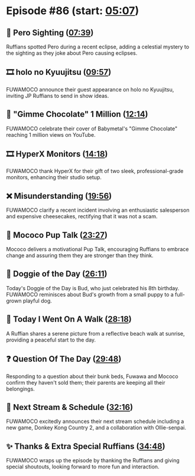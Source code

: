 # Episode #86 (start: [05:07](https://youtu.be/ktznm6I4N40?t=05m07s))

## 👀 Pero Sighting ([07:39](https://youtu.be/ktznm6I4N40?t=07m39s))

Ruffians spotted Pero during a recent eclipse, adding a celestial mystery to the sighting as they joke about Pero causing eclipses.

## 🎞️ holo no Kyuujitsu ([09:57](https://youtu.be/ktznm6I4N40?t=09m57s))

FUWAMOCO announce their guest appearance on holo no Kyuujitsu, inviting JP Ruffians to send in show ideas.

## 🍫 "Gimme Chocolate" 1 Million ([12:14](https://youtu.be/ktznm6I4N40?t=12m14s))

FUWAMOCO celebrate their cover of Babymetal's "Gimme Chocolate" reaching 1 million views on YouTube.

## 🎞️ HyperX Monitors ([14:18](https://youtu.be/ktznm6I4N40?t=14m18s))

FUWAMOCO thank HyperX for their gift of two sleek, professional-grade monitors, enhancing their studio setup.

## ❌ Misunderstanding ([19:56](https://youtu.be/ktznm6I4N40?t=19m56s))

FUWAMOCO clarify a recent incident involving an enthusiastic salesperson and expensive cheesecakes, rectifying that it was not a scam.

## 📣 Mococo Pup Talk ([23:27](https://youtu.be/ktznm6I4N40?t=23m27s))

Mococo delivers a motivational Pup Talk, encouraging Ruffians to embrace change and assuring them they are stronger than they think.

## 🐶 Doggie of the Day ([26:11](https://youtu.be/ktznm6I4N40?t=26m11s))

Today's Doggie of the Day is Bud, who just celebrated his 8th birthday. FUWAMOCO reminisces about Bud's growth from a small puppy to a full-grown playful dog.

## 🚶 Today I Went On A Walk ([28:18](https://youtu.be/ktznm6I4N40?t=28m18s))

A Ruffian shares a serene picture from a reflective beach walk at sunrise, providing a peaceful start to the day.

## ❓ Question Of The Day ([29:48](https://youtu.be/ktznm6I4N40?t=29m48s))

Responding to a question about their bunk beds, Fuwawa and Mococo confirm they haven't sold them; their parents are keeping all their belongings.

## 📅 Next Stream & Schedule ([32:16](https://youtu.be/ktznm6I4N40?t=32m16s))

FUWAMOCO excitedly announces their next stream schedule including a new game, Donkey Kong Country 2, and a collaboration with Ollie-senpai.

## ✨ Thanks & Extra Special Ruffians ([34:48](https://youtu.be/ktznm6I4N40?t=34m48s))

FUWAMOCO wraps up the episode by thanking the Ruffians and giving special shoutouts, looking forward to more fun and interaction.
